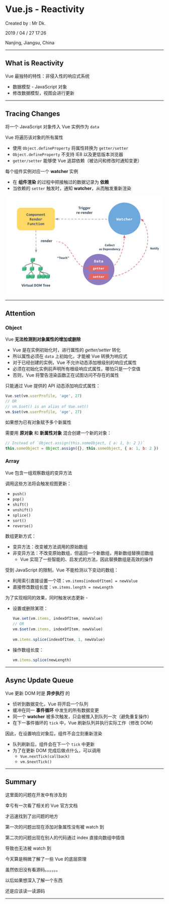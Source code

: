 # Vue.js - Reactivity

Created by : Mr Dk.

2019 / 04 / 27 17:26

Nanjing, Jiangsu, China

---

## What is Reactivity

Vue 最独特的特性：非侵入性的响应式系统

* 数据模型 - JavaScript 对象
* 修改数据模型，视图会进行更新

---

## Tracing Changes

将一个 JavaScript 对象传入 Vue 实例作为 `data`

Vue 将遍历该对象的所有属性

* 使用 `Object.defineProperty` 将属性转换为 `getter/setter`
* `Object.defineProperty` 不支持 IE8 以及更低版本浏览器
* `getter/setter` 能够使 Vue 追踪依赖（被访问和修改时通知变更）

每个组件实例对应一个 __watcher__ 实例

* 在 __组件渲染__ 的过程中把接触过的数据记录为 __依赖__
* 当依赖的 `setter` 触发时，通知 __watcher__，从而触发重新渲染

![vue-reactive](../img/vue-reactive.png)

---

## Attention

### Object

Vue __无法检测到对象属性的增加或删除__

* Vue 是在实例初始化时，进行属性的 _getter/setter_ 转化
* 所以属性必须在 `data` 上初始化，才能被 Vue 转换为响应式
* 对于已经创建的实例，Vue 不允许动态添加根级别的响应式属性
* 必须在初始化实例前声明所有根级响应式属性，哪怕只是一个空值
* 否则，Vue 将警告渲染函数正在试图访问不存在的属性

只能通过 Vue 提供的 API 动态添加响应式属性：

```javascript
Vue.set(vm.userProfile, 'age', 27)
// OR
// vm.$set() is an alias of Vue.set()
vm.$set(vm.userProfile, 'age', 27)
```

如果想为已有对象赋予多个新属性

需要用 __原对象__ 和 __新属性对象__ 混合创建一个新的对象：

```javascript
// Instead of `Object.assign(this.someObject, { a: 1, b: 2 })`
this.someObject = Object.assign({}, this.someObject, { a: 1, b: 2 })
```

### Array

Vue 包含一组观察数组的变异方法

调用这些方法将会触发视图更新：

* `push()`
* `pop()`
* `shift()`
* `unshift()`
* `splice()`
* `sort()`
* `reverse()`

数组更新方式：

* 变异方法：改变被方法调用的原始数组
* 非变异方法：不改变原始数组，但返回一个新数组，用新数组替换旧数组
  * Vue 实现了一些智能的、启发式的方法，因此替换数组是高效的操作

受到 JavaScript 的限制，Vue 不能检测以下变动的数组：

* 利用索引直接设置一个项：`vm.items[indexOfItem] = newValue`
* 直接修改数组长度：`vm.items.length = newLength`

为了实现相同的效果，同时触发状态更新 - 

* 设置或删除某项：

  ```javascript
  Vue.set(vm.items, indexOfItem, newValue)
  // OR
  vm.$set(vm.items, indexOfItem, newValue)
  
  vm.items.splice(indexOfItem, 1, newValue)
  ```

* 操作数组长度：

  ```javascript
  vm.items.splice(newLength)
  ```

---

## Async Update Queue

Vue 更新 DOM 时是 __异步执行__ 的

* 侦听到数据变化，Vue 将开启一个队列
* 缓冲在同一 __事件循环__ 中发生的所有数据变更
* 同一个 __watcher__ 被多次触发，只会被推入到队列一次（避免重复操作）
* 在下一事件循环的 `tick` 中，Vue 刷新队列并执行实际工作（修改 DOM）

因此，在设置响应对象后，组件不会立刻重新渲染

* 队列刷新后，组件会在下一个 `tick` 中更新
* 为了在更新 DOM 完成后做点什么，可以调用
  * `Vue.nextTick(callback)`
  * `vm.$nextTick()`

---

## Summary

这里面的问题在开发中有涉及到

幸亏有一次看了相关的 Vue 官方文档

才迅速找到了出问题的地方

第一次的问题出现在添加对象属性没有被 watch 到

第二次的问题出现在别人的代码通过 index 直接向数组中插值

导致也无法被 watch 到

今天算是稍微了解了一些 Vue 的底层原理

虽然依旧没有看源码。。。。。。

以后如果想深入了解一个东西

还是应该读一读源码

---

